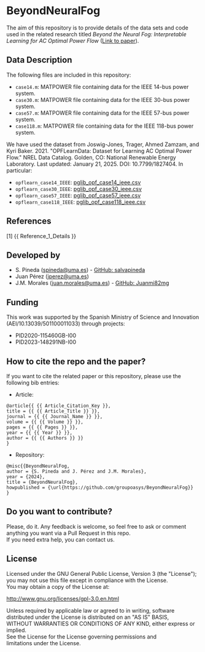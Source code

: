 # BeyondNeuralFog

The aim of this repository is to provide details of the data sets and code used in the related research titled *Beyond the Neural Fog: Interpretable Learning for AC Optimal Power Flow* ([Link to paper](https://arxiv.org/pdf/2408.05228)).

## Data Description

The following files are included in this repository:
* `case14.m`: MATPOWER file containing data for the IEEE 14-bus power system.
* `case30.m`: MATPOWER file containing data for the IEEE 30-bus power system.
* `case57.m`: MATPOWER file containing data for the IEEE 57-bus power system.
* `case118.m`: MATPOWER file containing data for the IEEE 118-bus power system.

We have used the dataset from Joswig-Jones, Trager, Ahmed Zamzam, and Kyri Baker. 2021. "OPFLearnData: Dataset for Learning AC Optimal Power Flow." NREL Data Catalog. Golden, CO: National Renewable Energy Laboratory. Last updated: January 21, 2025. DOI: 10.7799/1827404. In particular:
* `opflearn_case14_IEEE`: [pglib_opf_case14_ieee.csv](https://data.nrel.gov/system/files/177/pglib_opf_case14_ieee.csv)
* `opflearn_case30_IEEE`: [pglib_opf_case30_ieee.csv](https://data.nrel.gov/system/files/177/pglib_opf_case30_ieee.csv)
* `opflearn_case57_IEEE`: [pglib_opf_case57_ieee.csv](https://data.nrel.gov/system/files/177/pglib_opf_case57_ieee.csv)
* `opflearn_case118_IEEE`: [pglib_opf_case118_ieee.csv](https://data.nrel.gov/system/files/177/pglib_opf_case118_ieee.csv)

## References

[1] {{ Reference_1_Details }}

## Developed by

* S. Pineda ([spineda@uma.es](mailto:spineda@uma.es)) - [GitHub: salvapineda](https://github.com/salvapineda)  
* Juan Pérez ([jperez@uma.es](mailto:jperez@uma.es))  
* J.M. Morales ([juan.morales@uma.es](mailto:juan.morales@uma.es)) - [GitHub: Juanmi82mg](https://github.com/Juanmi82mg)  

## Funding

This work was supported by the Spanish Ministry of Science and Innovation (AEI/10.13039/501100011033) through projects:
  * PID2020-115460GB-I00  
  * PID2023-148291NB-I00  

## How to cite the repo and the paper?

If you want to cite the related paper or this repository, please use the following bib entries:

* Article:
```
@article{{ {{ Article_Citation_Key }},
title = {{ {{ Article_Title }} }},
journal = {{ {{ Journal_Name }} }},
volume = {{ {{ Volume }} }},
pages = {{ {{ Pages }} }},
year = {{ {{ Year }} }},
author = {{ {{ Authors }} }}
}
```
* Repository:
```
@misc{{BeyondNeuralFog,
author = {S. Pineda and J. Pérez and J.M. Morales},
year = {2024},
title = {BeyondNeuralFog},
howpublished = {\url{https://github.com/groupoasys/BeyondNeuralFog}}
}
```

## Do you want to contribute?

Please, do it. Any feedback is welcome, so feel free to ask or comment anything you want via a Pull Request in this repo.  
If you need extra help, you can contact us.

## License

Licensed under the GNU General Public License, Version 3 (the "License");  
you may not use this file except in compliance with the License.  
You may obtain a copy of the License at:

   http://www.gnu.org/licenses/gpl-3.0.en.html

Unless required by applicable law or agreed to in writing, software  
distributed under the License is distributed on an "AS IS" BASIS,  
WITHOUT WARRANTIES OR CONDITIONS OF ANY KIND, either express or implied.  
See the License for the License governing permissions and  
limitations under the License.



